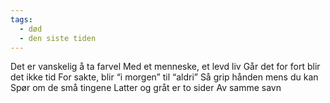 ```yaml
---
tags:
  - død
  - den siste tiden
---
```

Det er vanskelig å ta farvel
Med et menneske, et levd liv
Går det for fort blir det ikke tid
For sakte, blir “i morgen” til “aldri”
Så grip hånden mens du kan
Spør om de små tingene
Latter og gråt er to sider
Av samme savn
